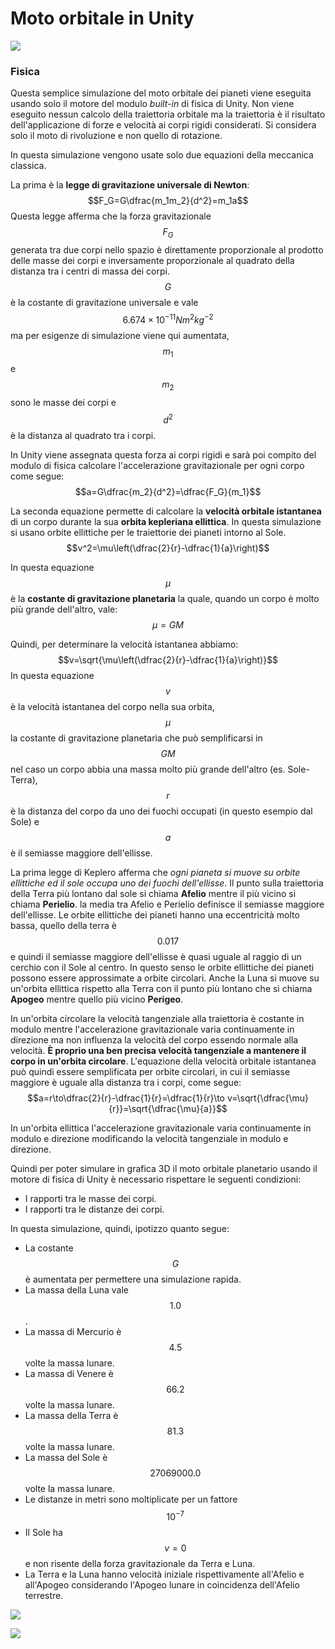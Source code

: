 # Moto orbitale in Unity

![](https://dl.dropboxusercontent.com/s/ziekoxun8flpd8o/diagram3.png?dl=1)

### Fisica
Questa semplice simulazione del moto orbitale dei pianeti viene eseguita usando solo il motore del modulo _built-in_ di fisica di Unity. Non viene eseguito nessun calcolo della traiettoria orbitale ma la traiettoria è il risultato dell'applicazione di forze e velocità ai corpi rigidi considerati. Si considera solo il moto di rivoluzione e non quello di rotazione.

In questa simulazione vengono usate solo due equazioni della meccanica classica.

La prima è la **legge di gravitazione universale di Newton**:
$$F_G=G\dfrac{m_1m_2}{d^2}=m_1a$$
Questa legge afferma che la forza gravitazionale $$F_G$$ generata tra due corpi nello spazio è direttamente proporzionale al prodotto delle masse dei corpi e inversamente proporzionale al quadrato della distanza tra i centri di massa dei corpi. $$G$$ è la costante di gravitazione universale e vale $$6.674\times10^{-11}Nm^2 kg^{-2}$$ ma per esigenze di simulazione viene qui aumentata, $$m_1$$ e $$m_2$$ sono le masse dei corpi e $$d^2$$ è la distanza al quadrato tra i corpi.

In Unity viene assegnata questa forza ai corpi rigidi e sarà poi compito del modulo di fisica calcolare l'accelerazione gravitazionale per ogni corpo come segue:
$$a=G\dfrac{m_2}{d^2}=\dfrac{F_G}{m_1}$$

La seconda equazione permette di calcolare la **velocità orbitale istantanea** di un corpo durante la sua **orbita kepleriana ellittica**. In questa simulazione si usano orbite ellittiche per le traiettorie dei pianeti intorno al Sole.
$$v^2=\mu\left(\dfrac{2}{r}-\dfrac{1}{a}\right)$$

In questa equazione $$\mu$$ è la **costante di gravitazione planetaria** la quale, quando un corpo è molto più grande dell'altro, vale:
$$\mu=GM$$

Quindi, per determinare la velocità istantanea abbiamo:
$$v=\sqrt{\mu\left(\dfrac{2}{r}-\dfrac{1}{a}\right)}$$
In questa equazione $$v$$ è la velocità istantanea del corpo nella sua orbita, $$\mu$$ la costante di gravitazione planetaria che può semplificarsi in $$GM$$ nel caso un corpo abbia una massa molto più grande dell'altro (es. Sole-Terra), $$r$$ è la distanza del corpo da uno dei fuochi occupati (in questo esempio dal Sole) e $$a$$ è il semiasse maggiore dell'ellisse.

La prima legge di Keplero afferma che _ogni pianeta si muove su orbite ellittiche ed il sole occupa uno dei fuochi dell'ellisse_. Il punto sulla traiettoria della Terra più lontano dal sole si chiama **Afelio** mentre il più vicino si chiama **Perielio**. la media tra Afelio e Perielio definisce il semiasse maggiore dell'ellisse. Le orbite ellittiche dei pianeti hanno una eccentricità molto bassa, quello della terra è $$0.017$$ e quindi il semiasse maggiore dell'ellisse è quasi uguale al raggio di un cerchio con il Sole al centro. In questo senso le orbite ellittiche dei pianeti possono essere approssimate a orbite circolari. Anche la Luna si muove su un'orbita ellittica rispetto alla Terra con il punto più lontano che si chiama **Apogeo** mentre quello più vicino **Perigeo**.

In un'orbita circolare la velocità tangenziale alla traiettoria è costante in modulo mentre l'accelerazione gravitazionale varia continuamente in direzione ma non influenza la velocità del corpo essendo normale alla velocità. **È proprio una ben precisa velocità tangenziale a mantenere il corpo in un'orbita circolare**. L'equazione della velocità orbitale istantanea può quindi essere semplificata per orbite circolari, in cui il semiasse maggiore è uguale alla distanza tra i corpi, come segue:
$$a=r\to\dfrac{2}{r}-\dfrac{1}{r}=\dfrac{1}{r}\to v=\sqrt{\dfrac{\mu}{r}}=\sqrt{\dfrac{\mu}{a}}$$

In un'orbita ellittica l'accelerazione gravitazionale varia continuamente in modulo e direzione modificando la velocità tangenziale in modulo e direzione.

Quindi per poter simulare in grafica 3D il moto orbitale planetario usando il motore di fisica di Unity è necessario rispettare le seguenti condizioni:

- I rapporti tra le masse dei corpi.
- I rapporti tra le distanze dei corpi.

In questa simulazione, quindi, ipotizzo quanto segue:

- La costante $$G$$ è aumentata per permettere una simulazione rapida.
- La massa della Luna vale $$1.0$$.
- La massa di Mercurio è $$4.5$$ volte la massa lunare.
- La massa di Venere è $$66.2$$ volte la massa lunare.
- La massa della Terra è $$81.3$$ volte la massa lunare.
- La massa del Sole è $$27069000.0$$ volte la massa lunare.
- Le distanze in metri sono moltiplicate per un fattore $$10^{-7}$$
- Il Sole ha $$v = 0$$ e non risente della forza gravitazionale da Terra e Luna.
- La Terra e la Luna hanno velocità iniziale rispettivamente all'Afelio e all'Apogeo considerando l'Apogeo lunare in coincidenza dell'Afelio terrestre.















































![](https://dl.dropboxusercontent.com/s/ziekoxun8flpd8o/diagram3.png?dl=1)



![](https://dl.dropboxusercontent.com/s/ziekoxun8flpd8o/diagram3.png?dl=1)












